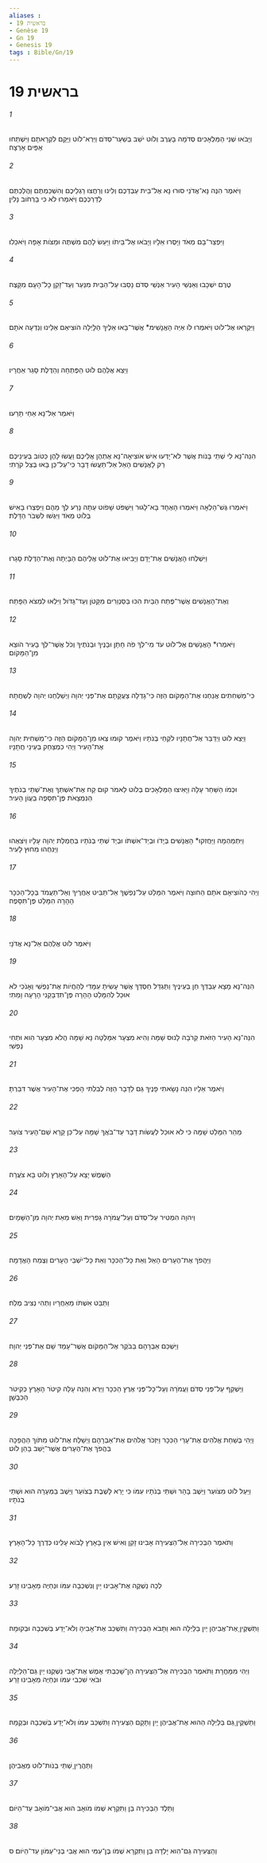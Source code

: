 ```yaml
---
aliases : 
- בראשית 19
- Genèse 19
- Gn 19
- Genesis 19
tags : Bible/Gn/19
---
```


# בראשית 19

###### 1
וַיָּבֹאוּ שְׁנֵי הַמַּלְאָכִים סְדֹמָה בָּעֶרֶב וְלֹוט יֹשֵׁב בְּשַׁעַר־סְדֹם וַיַּרְא־לֹוט וַיָּקָם לִקְרָאתָם וַיִּשְׁתַּחוּ אַפַּיִם אָרְצָה׃
###### 2
וַיֹּאמֶר הִנֶּה נָּא־אֲדֹנַי סוּרוּ נָא אֶל־בֵּית עַבְדְּכֶם וְלִינוּ וְרַחֲצוּ רַגְלֵיכֶם וְהִשְׁכַּמְתֶּם וַהֲלַכְתֶּם לְדַרְכְּכֶם וַיֹּאמְרוּ לֹּא כִּי בָרְחֹוב נָלִין׃
###### 3
וַיִּפְצַר־בָּם מְאֹד וַיָּסֻרוּ אֵלָיו וַיָּבֹאוּ אֶל־בֵּיתֹו וַיַּעַשׂ לָהֶם מִשְׁתֶּה וּמַצֹּות אָפָה וַיֹּאכֵלוּ׃
###### 4
טֶרֶם יִשְׁכָּבוּ וְאַנְשֵׁי הָעִיר אַנְשֵׁי סְדֹם נָסַבּוּ עַל־הַבַּיִת מִנַּעַר וְעַד־זָקֵן כָּל־הָעָם מִקָּצֶה׃
###### 5
וַיִּקְרְאוּ אֶל־לֹוט וַיֹּאמְרוּ לֹו אַיֵּה הָאֲנָשִׁימ* אֲשֶׁר־בָּאוּ אֵלֶיךָ הַלָּיְלָה הֹוצִיאֵם אֵלֵינוּ וְנֵדְעָה אֹתָם׃
###### 6
וַיֵּצֵא אֲלֵהֶם לֹוט הַפֶּתְחָה וְהַדֶּלֶת סָגַר אַחֲרָיו׃
###### 7
וַיֹּאמַר אַל־נָא אַחַי תָּרֵעוּ׃
###### 8
הִנֵּה־נָא לִי שְׁתֵּי בָנֹות אֲשֶׁר לֹא־יָדְעוּ אִישׁ אֹוצִיאָה־נָּא אֶתְהֶן אֲלֵיכֶם וַעֲשׂוּ לָהֶן כַּטֹּוב בְּעֵינֵיכֶם רַק לָאֲנָשִׁים הָאֵל אַל־תַּעֲשׂוּ דָבָר כִּי־עַל־כֵּן בָּאוּ בְּצֵל קֹרָתִי׃
###### 9
וַיֹּאמְרוּ גֶּשׁ־הָלְאָה וַיֹּאמְרוּ הָאֶחָד בָּא־לָגוּר וַיִּשְׁפֹּט שָׁפֹוט עַתָּה נָרַע לְךָ מֵהֶם וַיִּפְצְרוּ בָאִישׁ בְּלֹוט מְאֹד וַיִּגְּשׁוּ לִשְׁבֹּר הַדָּלֶת׃
###### 10
וַיִּשְׁלְחוּ הָאֲנָשִׁים אֶת־יָדָם וַיָּבִיאוּ אֶת־לֹוט אֲלֵיהֶם הַבָּיְתָה וְאֶת־הַדֶּלֶת סָגָרוּ׃
###### 11
וְאֶת־הָאֲנָשִׁים אֲשֶׁר־פֶּתַח הַבַּיִת הִכּוּ בַּסַּנְוֵרִים מִקָּטֹן וְעַד־גָּדֹול וַיִּלְאוּ לִמְצֹא הַפָּתַח׃
###### 12
וַיֹּאמְרוּ* הָאֲנָשִׁים אֶל־לֹוט עֹד מִי־לְךָ פֹה חָתָן וּבָנֶיךָ וּבְנֹתֶיךָ וְכֹל אֲשֶׁר־לְךָ בָּעִיר הֹוצֵא מִן־הַמָּקֹום׃
###### 13
כִּי־מַשְׁחִתִים אֲנַחְנוּ אֶת־הַמָּקֹום הַזֶּה כִּי־גָדְלָה צַעֲקָתָם אֶת־פְּנֵי יְהוָה וַיְשַׁלְּחֵנוּ יְהוָה לְשַׁחֲתָהּ׃
###### 14
וַיֵּצֵא לֹוט וַיְדַבֵּר אֶל־חֲתָנָיו לֹקְחֵי בְנֹתָיו וַיֹּאמֶר קוּמוּ צְּאוּ מִן־הַמָּקֹום הַזֶּה כִּי־מַשְׁחִית יְהוָה אֶת־הָעִיר וַיְהִי כִמְצַחֵק בְּעֵינֵי חֲתָנָיו׃
###### 15
וּכְמֹו הַשַּׁחַר עָלָה וַיָּאִיצוּ הַמַּלְאָכִים בְּלֹוט לֵאמֹר קוּם קַח אֶת־אִשְׁתְּךָ וְאֶת־שְׁתֵּי בְנֹתֶיךָ הַנִּמְצָאֹת פֶּן־תִּסָּפֶה בַּעֲוֹן הָעִיר׃
###### 16
וַיִּתְמַהְמָהּ וַיַּחֲזִקוּ* הָאֲנָשִׁים בְּיָדֹו וּבְיַד־אִשְׁתֹּו וּבְיַד שְׁתֵּי בְנֹתָיו בְּחֶמְלַת יְהוָה עָלָיו וַיֹּצִאֻהוּ וַיַּנִּחֻהוּ מִחוּץ לָעִיר׃
###### 17
וַיְהִי כְהֹוצִיאָם אֹתָם הַחוּצָה וַיֹּאמֶר הִמָּלֵט עַל־נַפְשֶׁךָ אַל־תַּבִּיט אַחֲרֶיךָ וְאַל־תַּעֲמֹד בְּכָל־הַכִּכָּר הָהָרָה הִמָּלֵט פֶּן־תִּסָּפֶה׃
###### 18
וַיֹּאמֶר לֹוט אֲלֵהֶם אַל־נָא אֲדֹנָי׃
###### 19
הִנֵּה־נָא מָצָא עַבְדְּךָ חֵן בְּעֵינֶיךָ וַתַּגְדֵּל חַסְדְּךָ אֲשֶׁר עָשִׂיתָ עִמָּדִי לְהַחֲיֹות אֶת־נַפְשִׁי וְאָנֹכִי לֹא אוּכַל לְהִמָּלֵט הָהָרָה פֶּן־תִּדְבָּקַנִי הָרָעָה וָמַתִּי׃
###### 20
הִנֵּה־נָא הָעִיר הַזֹּאת קְרֹבָה לָנוּס שָׁמָּה וְהִיא מִצְעָר אִמָּלְטָה נָּא שָׁמָּה הֲלֹא מִצְעָר הִוא וּתְחִי נַפְשִׁי׃
###### 21
וַיֹּאמֶר אֵלָיו הִנֵּה נָשָׂאתִי פָנֶיךָ גַּם לַדָּבָר הַזֶּה לְבִלְתִּי הָפְכִּי אֶת־הָעִיר אֲשֶׁר דִּבַּרְתָּ׃
###### 22
מַהֵר הִמָּלֵט שָׁמָּה כִּי לֹא אוּכַל לַעֲשֹׂות דָּבָר עַד־בֹּאֲךָ שָׁמָּה עַל־כֵּן קָרָא שֵׁם־הָעִיר צֹועַר׃
###### 23
הַשֶּׁמֶשׁ יָצָא עַל־הָאָרֶץ וְלֹוט בָּא צֹעֲרָה׃
###### 24
וַיהוָה הִמְטִיר עַל־סְדֹם וְעַל־עֲמֹרָה גָּפְרִית וָאֵשׁ מֵאֵת יְהוָה מִן־הַשָּׁמָיִם׃
###### 25
וַיַּהֲפֹךְ אֶת־הֶעָרִים הָאֵל וְאֵת כָּל־הַכִּכָּר וְאֵת כָּל־יֹשְׁבֵי הֶעָרִים וְצֶמַח הָאֲדָמָה׃
###### 26
וַתַּבֵּט אִשְׁתֹּו מֵאַחֲרָיו וַתְּהִי נְצִיב מֶלַח׃
###### 27
וַיַּשְׁכֵּם אַבְרָהָם בַּבֹּקֶר אֶל־הַמָּקֹום אֲשֶׁר־עָמַד שָׁם אֶת־פְּנֵי יְהוָה׃
###### 28
וַיַּשְׁקֵף עַל־פְּנֵי סְדֹם וַעֲמֹרָה וְעַל־כָּל־פְּנֵי אֶרֶץ הַכִּכָּר וַיַּרְא וְהִנֵּה עָלָה קִיטֹר הָאָרֶץ כְּקִיטֹר הַכִּבְשָׁן׃
###### 29
וַיְהִי בְּשַׁחֵת אֱלֹהִים אֶת־עָרֵי הַכִּכָּר וַיִּזְכֹּר אֱלֹהִים אֶת־אַבְרָהָם וַיְשַׁלַּח אֶת־לֹוט מִתֹּוךְ הַהֲפֵכָה בַּהֲפֹךְ אֶת־הֶעָרִים אֲשֶׁר־יָשַׁב בָּהֵן לֹוט׃
###### 30
וַיַּעַל לֹוט מִצֹּועַר וַיֵּשֶׁב בָּהָר וּשְׁתֵּי בְנֹתָיו עִמֹּו כִּי יָרֵא לָשֶׁבֶת בְּצֹועַר וַיֵּשֶׁב בַּמְּעָרָה הוּא וּשְׁתֵּי בְנֹתָיו׃
###### 31
וַתֹּאמֶר הַבְּכִירָה אֶל־הַצְּעִירָה אָבִינוּ זָקֵן וְאִישׁ אֵין בָּאָרֶץ לָבֹוא עָלֵינוּ כְּדֶרֶךְ כָּל־הָאָרֶץ׃
###### 32
לְכָה נַשְׁקֶה אֶת־אָבִינוּ יַיִן וְנִשְׁכְּבָה עִמֹּו וּנְחַיֶּה מֵאָבִינוּ זָרַע׃
###### 33
וַתַּשְׁקֶיןָ אֶת־אֲבִיהֶן יַיִן בַּלַּיְלָה הוּא וַתָּבֹא הַבְּכִירָה וַתִּשְׁכַּב אֶת־אָבִיהָ וְלֹא־יָדַע בְּשִׁכְבָהּ וּבְקוּמָהּ׃
###### 34
וַיְהִי מִמָּחֳרָת וַתֹּאמֶר הַבְּכִירָה אֶל־הַצְּעִירָה הֵן־שָׁכַבְתִּי אֶמֶשׁ אֶת־אָבִי נַשְׁקֶנּוּ יַיִן גַּם־הַלַּיְלָה וּבֹאִי שִׁכְבִי עִמֹּו וּנְחַיֶּה מֵאָבִינוּ זָרַע׃
###### 35
וַתַּשְׁקֶיןָ גַּם בַּלַּיְלָה הַהוּא אֶת־אֲבִיהֶן יָיִן וַתָּקָם הַצְּעִירָה וַתִּשְׁכַּב עִמֹּו וְלֹא־יָדַע בְּשִׁכְבָהּ וּבְקֻמָהּ׃
###### 36
וַתַּהֲרֶיןָ שְׁתֵּי בְנֹות־לֹוט מֵאֲבִיהֶן׃
###### 37
וַתֵּלֶד הַבְּכִירָה בֵּן וַתִּקְרָא שְׁמֹו מֹואָב הוּא אֲבִי־מֹואָב עַד־הַיֹּום׃
###### 38
וְהַצְּעִירָה גַם־הִוא יָלְדָה בֵּן וַתִּקְרָא שְׁמֹו בֶּן־עַמִּי הוּא אֲבִי בְנֵי־עַמֹּון עַד־הַיֹּום׃ ס
